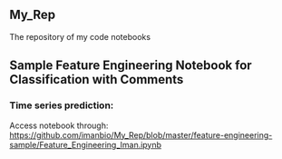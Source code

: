 ## My_Rep
The repository of my code notebooks

## Sample Feature Engineering Notebook for Classification with Comments
### Time series prediction:
Access notebook through: https://github.com/imanbio/My_Rep/blob/master/feature-engineering-sample/Feature_Engineering_Iman.ipynb
